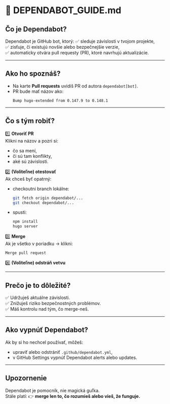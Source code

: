 # 🤖 DEPENDABOT_GUIDE.md

## Čo je Dependabot?

Dependabot je GitHub bot, ktorý:
✅ sleduje závislosti v tvojom projekte,  
✅ zisťuje, či existujú novšie alebo bezpečnejšie verzie,  
✅ automaticky otvára pull requesty (PR), ktoré navrhujú aktualizácie.

---

## Ako ho spoznáš?

- Na karte **Pull requests** uvidíš PR od autora `dependabot[bot]`.
- PR bude mať názov ako:
  ```
  Bump hugo-extended from 0.147.9 to 0.148.1
  ```

---

## Čo s tým robiť?

1️⃣ **Otvoriť PR**  
Klikni na názov a pozri si:
- čo sa mení,
- či sú tam konflikty,
- aké sú závislosti.

2️⃣ **(Voliteľne) otestovať**  
Ak chceš byť opatrný:
- checkoutni branch lokálne:
  ```bash
  git fetch origin dependabot/...
  git checkout dependabot/...
  ```
- spusti:
  ```bash
  npm install
  hugo server
  ```

3️⃣ **Merge**  
Ak je všetko v poriadku → klikni:
```
Merge pull request
```

4️⃣ **(Voliteľne) odstráň vetvu**

---

## Prečo je to dôležité?

✅ Udržuješ aktuálne závislosti.  
✅ Znižuješ riziko bezpečnostných problémov.  
✅ Máš kontrolu nad tým, čo merge-neš.

---

## Ako vypnúť Dependabot?

Ak by si ho nechcel používať, môžeš:
- upraviť alebo odstrániť `.github/dependabot.yml`,
- v GitHub Settings vypnúť Dependabot alerts alebo updates.

---

## Upozornenie

Dependabot je pomocník, nie magická guľka.  
Stále platí:
👉 **merge len to, čo rozumieš alebo vieš, že funguje.**

